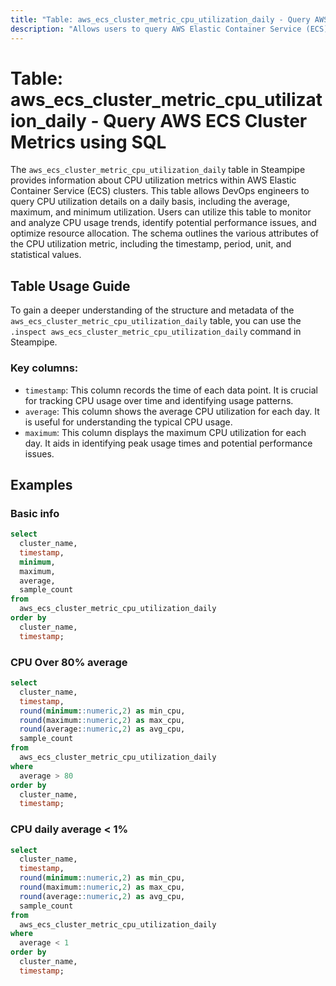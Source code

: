 ```yaml
---
title: "Table: aws_ecs_cluster_metric_cpu_utilization_daily - Query AWS ECS Cluster Metrics using SQL"
description: "Allows users to query AWS Elastic Container Service (ECS) Cluster Metrics, specifically CPU utilization on a daily basis."
---
```


# Table: aws_ecs_cluster_metric_cpu_utilization_daily - Query AWS ECS Cluster Metrics using SQL

The `aws_ecs_cluster_metric_cpu_utilization_daily` table in Steampipe provides information about CPU utilization metrics within AWS Elastic Container Service (ECS) clusters. This table allows DevOps engineers to query CPU utilization details on a daily basis, including the average, maximum, and minimum utilization. Users can utilize this table to monitor and analyze CPU usage trends, identify potential performance issues, and optimize resource allocation. The schema outlines the various attributes of the CPU utilization metric, including the timestamp, period, unit, and statistical values.

## Table Usage Guide

To gain a deeper understanding of the structure and metadata of the `aws_ecs_cluster_metric_cpu_utilization_daily` table, you can use the `.inspect aws_ecs_cluster_metric_cpu_utilization_daily` command in Steampipe.

### Key columns:

- `timestamp`: This column records the time of each data point. It is crucial for tracking CPU usage over time and identifying usage patterns.
- `average`: This column shows the average CPU utilization for each day. It is useful for understanding the typical CPU usage.
- `maximum`: This column displays the maximum CPU utilization for each day. It aids in identifying peak usage times and potential performance issues.

## Examples

### Basic info

```sql
select
  cluster_name,
  timestamp,
  minimum,
  maximum,
  average,
  sample_count
from
  aws_ecs_cluster_metric_cpu_utilization_daily
order by
  cluster_name,
  timestamp;
```

### CPU Over 80% average

```sql
select
  cluster_name,
  timestamp,
  round(minimum::numeric,2) as min_cpu,
  round(maximum::numeric,2) as max_cpu,
  round(average::numeric,2) as avg_cpu,
  sample_count
from
  aws_ecs_cluster_metric_cpu_utilization_daily
where
  average > 80
order by
  cluster_name,
  timestamp;
```

### CPU daily average < 1%

```sql
select
  cluster_name,
  timestamp,
  round(minimum::numeric,2) as min_cpu,
  round(maximum::numeric,2) as max_cpu,
  round(average::numeric,2) as avg_cpu,
  sample_count
from
  aws_ecs_cluster_metric_cpu_utilization_daily
where
  average < 1
order by
  cluster_name,
  timestamp;
```
